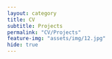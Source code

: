 ```yaml
---
layout: category
title: CV
subtitle: Projects
permalink: "CV/Projects"
feature-img: "assets/img/12.jpg"
hide: true
---
```

